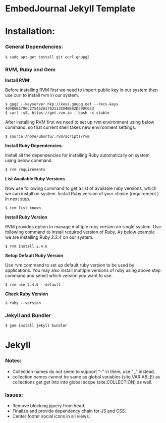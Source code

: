EmbedJournal Jekyll Template
============================

# Installation:


### General Dependencies:

``` shell
$ sudo apt-get install git curl gnupg2
```

### RVM, Ruby and Gem


**Install RVM:**

Before installing RVM first we need to import public key in our system then use curl to install rvm in our system.

``` shell
$ gpg2 --keyserver hkp://keys.gnupg.net --recv-keys 409B6B1796C275462A1703113804BB82D39DC0E3
$ curl -sSL https://get.rvm.io | bash -s stable
```

After installing RVM first we need to set up rvm environment using below command. so that current shell takes new environment settings.

``` shell
$ source /home/ubuntu/.rvm/scripts/rvm
```

**Install Ruby Dependencies:**

Install all the dependencies for installing Ruby automatically on system using below command.

``` shell
$ rvm requirements
```

**List Available Ruby Versions**

Now use following command to get a list of available ruby versions, which we can install on system. Install Ruby version of your choice (requirement ) in next step.

``` shell
$ rvm list known
```

**Install Ruby Version**

RVM provides option to manage multiple ruby version on single system. Use following command to install required version of Ruby. As below example we are installing Ruby 2.2.4 on our system.

``` shell
$ rvm install 2.4.0
```

**Setup Default Ruby Version**

Use rvm command to set up default ruby version to be used by applications. You may also install multiple versions of ruby using above step command and select which version you want to use.

``` shell
$ rvm use 2.4.0 --default 
```

**Check Ruby Version**

``` shell
$ ruby --version
```
### Jekyll and Bundler

``` shell
$ gem install jekyll bundler
```

# Jekyll

### Notes:

* Collection names do not seem to support "-" in them, use "_" instead.
* collection names cannot be same as global variables (site.VARIABLE) as collections get get into into global scope (site.COLLECTION) as well.


### Issues:

* Remove blocking jquery from head.
* Finalize and provide dependency chain for JS and CSS.
* Center footer social icons in all views.